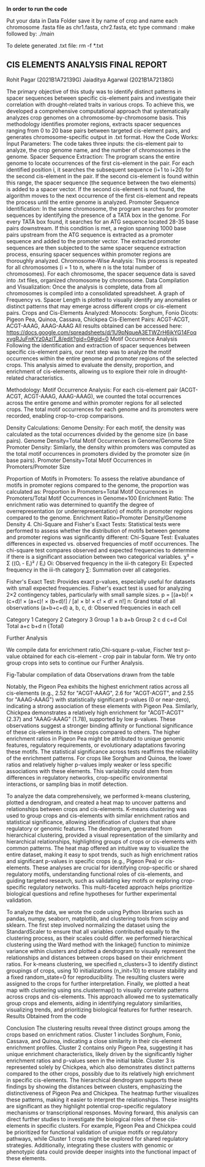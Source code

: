 **In order to run the code**


Put your data in Data Folder save it by name of crop and name each chromosome .fasta file as chr1.fasta, chr2.fasta, etc
type command : make
followed by: ./main

To delete generated .txt file: rm -f *.txt



**CIS ELEMENTS ANALYSIS FINAL REPORT**
---------------------------------------------
Rohit Pagar (2021B1A72139G)
Jaiaditya Agarwal (2021B1A72138G)


The primary objective of this study was to identify distinct patterns in spacer sequences between specific cis-element pairs and investigate their correlation with drought-related traits in various crops. To achieve this, we developed a comprehensive computational approach that systematically analyzes crop genomes on a chromosome-by-chromosome basis. This methodology identifies promoter regions, extracts spacer sequences ranging from 0 to 20 base pairs between targeted cis-element pairs, and generates chromosome-specific output in .txt format.
How the Code Works:
Input Parameters: The code takes three inputs: the cis-element pair to analyze, the crop genome name, and the number of chromosomes in the genome.
Spacer Sequence Extraction:
The program scans the entire genome to locate occurrences of the first cis-element in the pair. For each identified position i, it searches the subsequent sequence (i+1 to i+20) for the second cis-element in the pair.
If the second cis-element is found within this range, the spacer sequence (the sequence between the two elements) is added to a spacer vector.
If the second cis-element is not found, the algorithm moves to the next occurrence of the first cis-element and repeats the process until the entire genome is analyzed.
Promoter Sequence Identification:
In the same chromosome, the program searches for promoter sequences by identifying the presence of a TATA box in the genome.
For every TATA box found, it searches for an ATG sequence located 28-35 base pairs downstream.
If this condition is met, a region spanning 1000 base pairs upstream from the ATG sequence is extracted as a promoter sequence and added to the promoter vector.
The extracted promoter sequences are then subjected to the same spacer sequence extraction process, ensuring spacer sequences within promoter regions are thoroughly analyzed.
Chromosome-Wise Analysis:
This process is repeated for all chromosomes (i = 1 to n, where n is the total number of chromosomes).
For each chromosome, the spacer sequence data is saved into .txt files, organized chromosome by chromosome.
Data Compilation and Visualization:
Once the analysis is complete, data from all chromosomes is compiled into a consolidated spreadsheet.
A graph of Frequency vs. Spacer Length is plotted to visually identify any anomalies or distinct patterns that may emerge across different crops or cis-element pairs.
Crops and Cis-Elements Analyzed:
Monocots: Sorghum, Fonio
Dicots: Pigeon Pea, Quinoa, Cassava, Chickpea
Cis-Element Pairs: ACGT-ACGT, ACGT-AAAG, AAAG-AAAG
All results obtained can be accessed here: https://docs.google.com/spreadsheets/d/1U9pNqueA3ETWZrH6jkYG14FoqxvgRJuFnKYz0AzlT_8/edit?gid=0#gid=0
Motif Occurrence Analysis
Following the identification and extraction of spacer sequences between specific cis-element pairs, our next step was to analyze the motif occurrences within the entire genome and promoter regions of the selected crops. This analysis aimed to evaluate the density, proportion, and enrichment of cis-elements, allowing us to explore their role in drought-related characteristics.

Methodology:
Motif Occurrence Analysis:
For each cis-element pair (ACGT-ACGT, ACGT-AAAG, AAAG-AAAG), we counted the total occurrences across the entire genome and within promoter regions for all selected crops.
The total motif occurrences for each genome and its promoters were recorded, enabling crop-to-crop comparisons.

Density Calculations:
Genome Density: For each motif, the density was calculated as the total occurrences divided by the genome size (in base pairs). 
Genome Density=Total Motif Occurrences in Genome/Genome Size ​
Promoter Density: Similarly, the density within promoters was computed as the total motif occurrences in promoters divided by the promoter size (in base pairs). Promoter Density=Total Motif Occurrences in Promoters/Promoter Size

Proportion of Motifs in Promoters: To assess the relative abundance of motifs in promoter regions compared to the genome, the proportion was calculated as: Proportion in Promoters=Total Motif Occurrences in Promoters/Total Motif Occurrences in Genome×100
Enrichment Ratio:
The enrichment ratio was determined to quantify the degree of overrepresentation (or underrepresentation) of motifs in promoter regions compared to the genome. Enrichment Ratio=Promoter Density/Genome Density
     4. Chi-Square and Fisher's Exact Tests:
Statistical tests were performed to assess whether the distribution of motifs between genome and promoter regions was significantly different:
Chi-Square Test: Evaluates differences in expected vs. observed frequencies of motif occurrences. The chi-square test compares observed and expected frequencies to determine if there is a significant association between two categorical variables.
χ² = Σ ((Oᵢ - Eᵢ)² / Eᵢ)
Oi​: Observed frequency in the iii-th category
Ei​: Expected frequency in the iii-th category
∑: Summation over all categories.

Fisher's Exact Test: Provides exact p-values, especially useful for datasets with small expected frequencies. Fisher's exact test is used for analyzing 2×2 contingency tables, particularly with small sample sizes. 
p = [(a+b)! × (c+d)! × (a+c)! × (b+d)!] / [a! × b! × c! × d! × n!]
n: Grand total of all observations (a+b+c+d)
a, b, c, d: Observed frequencies in each cell



Category 1
Category 2
Category 3
Group 1
a
b
a+b
Group 2
c
d
c+d
Col Total
a+c
b+d
n (Total)





Further Analysis

We compile data for enrichment ratio,Chi-square p-value, Fischer test p-value obtained for each cis-element - crop pair in  tabular form.
We try onto group crops into sets to continue our Further Analysis.

Fig-Tabular  compilation of data
Observations drawn from the table

Notably, the Pigeon Pea exhibits the highest enrichment ratios across all cis-elements (e.g., 2.52 for "ACGT-AAAG", 2.6 for "ACGT-ACGT", and 2.55 for "AAAG-AAAG") with statistically significant p-values (0 or near-zero), indicating a strong association of these elements with Pigeon Pea. Similarly, Chickpea demonstrates a relatively high enrichment for "ACGT-ACGT" (2.37) and "AAAG-AAAG" (1.78), supported by low p-values. These observations suggest a stronger binding affinity or functional significance of these cis-elements in these crops compared to others.
The higher enrichment ratios in Pigeon Pea might be attributed to unique genomic features, regulatory requirements, or evolutionary adaptations favoring these motifs. The statistical significance across tests reaffirms the reliability of the enrichment patterns. For crops like Sorghum and Quinoa, the lower ratios and relatively higher p-values imply weaker or less specific associations with these elements. This variability could stem from differences in regulatory networks, crop-specific environmental interactions, or sampling bias in motif detection.


To analyze the data comprehensively, we performed k-means clustering, plotted a dendrogram, and created a heat map to uncover patterns and relationships between crops and cis-elements. K-means clustering was used to group crops and cis-elements with similar enrichment ratios and statistical significance, allowing identification of clusters that share regulatory or genomic features. The dendrogram, generated from hierarchical clustering, provided a visual representation of the similarity and hierarchical relationships, highlighting groups of crops or cis-elements with common patterns. The heat map offered an intuitive way to visualize the entire dataset, making it easy to spot trends, such as high enrichment ratios and significant p-values in specific crops (e.g., Pigeon Pea) or cis-elements. These analyses are crucial for identifying crop-specific or shared regulatory motifs, understanding functional roles of cis-elements, and guiding targeted research, such as validating key motifs or exploring crop-specific regulatory networks. This multi-faceted approach helps prioritize biological questions and refine hypotheses for further experimental validation.

To analyze the data, we wrote the code using Python libraries such as pandas, numpy, seaborn, matplotlib, and clustering tools from scipy and sklearn. The first step involved normalizing the dataset using the StandardScaler to ensure that all variables contributed equally to the clustering process, as their scales could differ. we performed hierarchical clustering using the Ward method with the linkage() function to minimize variance within clusters and plotted a dendrogram to visually represent the relationships and distances between crops based on their enrichment ratios. For k-means clustering, we specified n_clusters=3 to identify distinct groupings of crops, using 10 initializations (n_init=10) to ensure stability and a fixed random_state=0 for reproducibility. The resulting clusters were assigned to the crops for further interpretation. Finally, we plotted a heat map with clustering using sns.clustermap() to visually correlate patterns across crops and cis-elements. This approach allowed me to systematically group crops and elements, aiding in identifying regulatory similarities, visualizing trends, and prioritizing biological features for further research.
Results Obtained from the code



Conclusion
The clustering results reveal three distinct groups among the crops based on enrichment ratios. Cluster 1 includes Sorghum, Fonio, Cassava, and Quinoa, indicating a close similarity in their cis-element enrichment profiles. Cluster 2 contains only Pigeon Pea, suggesting it has unique enrichment characteristics, likely driven by the significantly higher enrichment ratios and p-values seen in the initial table. Cluster 3 is represented solely by Chickpea, which also demonstrates distinct patterns compared to the other crops, possibly due to its relatively high enrichment in specific cis-elements. The hierarchical dendrogram supports these findings by showing the distances between clusters, emphasizing the distinctiveness of Pigeon Pea and Chickpea. The heatmap further visualizes these patterns, making it easier to interpret the relationships.
These insights are significant as they highlight potential crop-specific regulatory mechanisms or transcriptional responses. Moving forward, this analysis can direct further studies to investigate the biological roles of these cis-elements in specific clusters. For example, Pigeon Pea and Chickpea could be prioritized for functional validation of unique motifs or regulatory pathways, while Cluster 1 crops might be explored for shared regulatory strategies. Additionally, integrating these clusters with genomic or phenotypic data could provide deeper insights into the functional impact of these elements.


